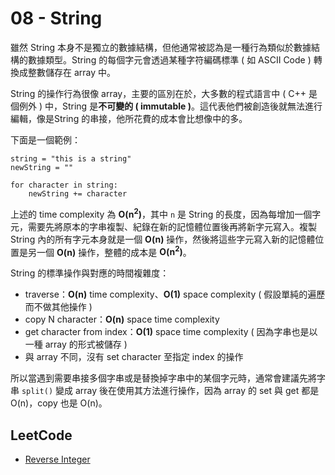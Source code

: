 # 08 - String
雖然 String 本身不是獨立的數據結構，但他通常被認為是一種行為類似於數據結構的數據類型。String 的每個字元會透過某種字符編碼標準 ( 如 ASCII Code ) 轉換成整數儲存在 array 中。

String 的操作行為很像 array，主要的區別在於，大多數的程式語言中 ( C++ 是個例外 ) 中，String 是**不可變的 ( immutable )**。這代表他們被創造後就無法進行編輯，像是String 的串接，他所花費的成本會比想像中的多。

下面是一個範例：
```
string = "this is a string"
newString = ""

for character in string:
    newString += character
```

上述的 time complexity 為 **O(n<sup>2</sup>)**，其中 `n` 是 String 的長度，因為每增加一個字元，需要先將原本的字串複製、紀錄在新的記憶體位置後再將新字元寫入。複製 String 內的所有字元本身就是一個 **O(n)** 操作，然後將這些字元寫入新的記憶體位置是另一個 **O(n)** 操作，整體的成本是 **O(n<sup>2</sup>)**。

String 的標準操作與對應的時間複雜度：
* traverse：**O(n)** time complexity、**O(1)** space complexity ( 假設單純的遍歷而不做其他操作 )
* copy N character：**O(n)** space time complexity
* get character from index：**O(1)** space time complexity ( 因為字串也是以一種 array 的形式被儲存 )
* 與 array 不同，沒有 set character 至指定 index 的操作

所以當遇到需要串接多個字串或是替換掉字串中的某個字元時，通常會建議先將字串 `split()` 變成 array 後在使用其方法進行操作，因為 array 的 set 與 get 都是 O(n)，copy 也是 O(n)。

## LeetCode
* [Reverse Integer](https://leetcode.com/explore/interview/card/top-interview-questions-easy/127/strings/880)
